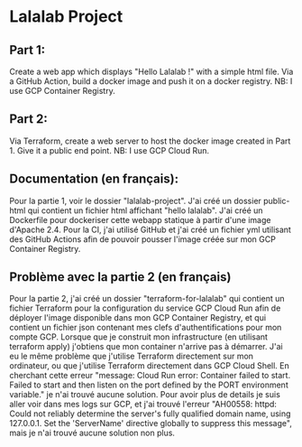 # Lalalab Project

## Part 1:

Create a web app which displays "Hello Lalalab !" with a simple html file.
Via a GitHub Action, build a docker image and push it on a docker registry.
NB: I use GCP Container Registry.

## Part 2:

Via Terraform, create a web server to host the docker image created in Part 1.
Give it a public end point.
NB: I use GCP Cloud Run.

## Documentation (en français):

Pour la partie 1, voir le dossier "lalalab-project". J'ai créé un dossier public-html qui contient un fichier html affichant "hello lalalab". J'ai créé un Dockerfile pour dockeriser cette webapp statique à partir d'une image d'Apache 2.4. Pour la CI, j'ai utilisé GitHub et j'ai créé un fichier yml utilisant des GitHub Actions afin de pouvoir pousser l'image créée sur mon GCP Container Registry. 

## Problème avec la partie 2 (en français)

Pour la partie 2, j'ai créé un dossier "terraform-for-lalalab" qui contient un fichier Terraform pour la configuration du service GCP Cloud Run afin de déployer l'image disponible dans mon GCP Container Registry, et qui contient un fichier json contenant mes clefs d'authentifications pour mon compte GCP. Lorsque que je construit mon infrastructure (en utilisant terraform apply) j'obtiens que mon container n'arrive pas à démarrer. J'ai eu le même problème que j'utilise Terraform directement sur mon ordinateur, ou que j'utilise Terraform directement dans GCP Cloud Shell. En cherchant cette erreur "message: Cloud Run error: Container failed to start. Failed to start and then listen on the port defined by the PORT environment variable." je n'ai trouvé aucune solution. Pour avoir plus de details je suis aller voir dans mes logs sur GCP, et j'ai trouvé l'erreur "AH00558: httpd: Could not reliably determine the server's fully qualified domain name, using 127.0.0.1. Set the 'ServerName' directive globally to suppress this message", mais je n'ai trouvé aucune solution non plus. 


